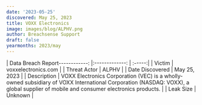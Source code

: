 ```yaml
---
date: '2023-05-25'
discovered: May 25, 2023
title: VOXX Electronics
image: images/blog/ALPHV.png
author: Breachsense Support
draft: false
yearmonths: 2023/may
---
```


| Data Breach Report------------:     |:-------------:    | :-----:|
| Victim      | voxxelectronics.com      | 
| Threat Actor      |  ALPHV     | 
| Date Discovered      | May 25, 2023      | 
| Description      | VOXX Electronics Corporation (VEC) is a wholly-owned subsidiary of VOXX International Corporation (NASDAQ: VOXX), a global supplier of mobile and consumer electronics products.      | 
| Leak Size      | Unknown      | 

